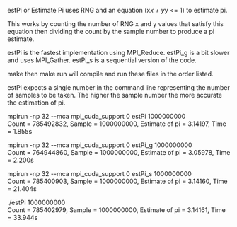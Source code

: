 estPi or Estimate Pi uses RNG and an equation (x*x + y*y <= 1) to estimate pi.

This works by counting the number of RNG x and y values that satisfy this equation then dividing the count by the sample number to produce a pi estimate.

estPi is the fastest implementation using MPI_Reduce.
estPi_g is a bit slower and uses MPI_Gather.
estPi_s is a sequential version of the code.

make then make run will compile and run these files in the order listed.

estPi expects a single number in the command line representing the number of samples to be taken. The higher the sample number the more accurate the estimation of pi.

mpirun -np 32 --mca mpi_cuda_support 0 estPi 1000000000  
    Count = 785492832, Sample = 1000000000, Estimate of pi = 3.14197, Time = 1.855s

mpirun -np 32 --mca mpi_cuda_support 0 estPi_g 1000000000  
    Count = 764944860, Sample = 1000000000, Estimate of pi = 3.05978, Time = 2.200s

mpirun -np 32 --mca mpi_cuda_support 0 estPi_s 1000000000  
    Count = 785400903, Sample = 1000000000, Estimate of pi = 3.14160, Time = 21.404s

./estPi 1000000000  
    Count = 785402979, Sample = 1000000000, Estimate of pi = 3.14161, Time = 33.944s